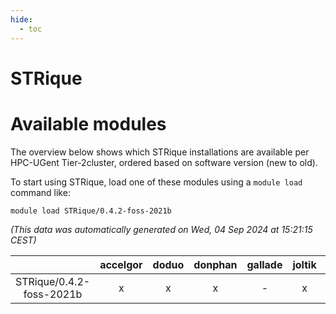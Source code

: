 ```yaml
---
hide:
  - toc
---
```


STRique
=======

# Available modules


The overview below shows which STRique installations are available per HPC-UGent Tier-2cluster, ordered based on software version (new to old).

To start using STRique, load one of these modules using a `module load` command like:

```shell
module load STRique/0.4.2-foss-2021b
```

*(This data was automatically generated on Wed, 04 Sep 2024 at 15:21:15 CEST)*  

| |accelgor|doduo|donphan|gallade|joltik|shinx|skitty|
| :---: | :---: | :---: | :---: | :---: | :---: | :---: | :---: |
|STRique/0.4.2-foss-2021b|x|x|x|-|x|-|x|
